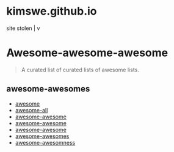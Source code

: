 # kimswe.github.io
site
stolen  |
        v
# Awesome-awesome-awesome

> A curated list of curated lists of awesome lists.

## awesome-awesomes

- [awesome](https://github.com/sindresorhus/awesome)
- [awesome-all](https://github.com/bradoyler/awesome-all)
- [awesome-awesome](https://github.com/emijrp/awesome-awesome)
- [awesome-awesome](https://github.com/erichs/awesome-awesome)
- [awesome-awesome](https://github.com/oyvindrobertsen/awesome-awesome)
- [awesome-awesomes](https://github.com/fleveque/awesome-awesomes)
- [awesome-awesomness](https://github.com/bayandin/awesome-awesomeness)
